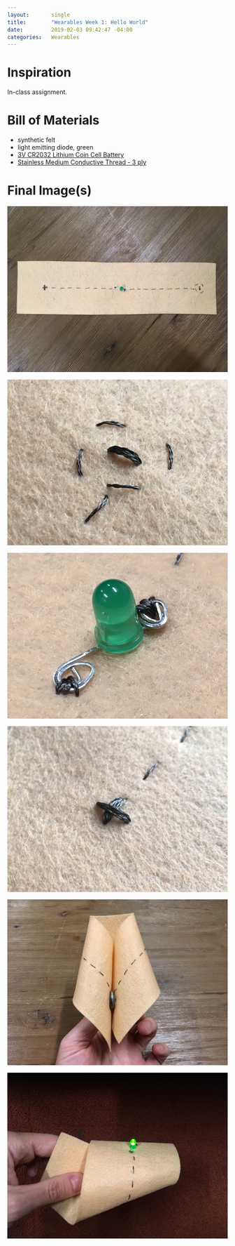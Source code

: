 ```yaml
---
layout:       single
title:        "Wearables Week 1: Hello World"
date:         2019-02-03 09:42:47 -04:00
categories:   Wearables
---
```


# Inspiration

In-class assignment.

# Bill of Materials

- synthetic felt
- light emitting diode, green
- [3V CR2032 Lithium Coin Cell Battery](https://www.adafruit.com/product/654)
- [Stainless Medium Conductive Thread - 3 ply](https://www.adafruit.com/product/641)

# Final Image(s)

![simple-soft-circuit](/assets/wearables/week-1/in-class/image/IMG_4282.jpg)

![stitch-negative](/assets/wearables/week-1/in-class/image/IMG_4440.jpeg)

![sewn-light-emitting-diode](/assets/wearables/week-1/in-class/image/IMG_4283.jpeg)

![stitch-positive](/assets/wearables/week-1/in-class/image/IMG_4439.jpeg)

![closed-circuit](/assets/wearables/week-1/in-class/image/IMG_4287.jpeg)

![illuminated-light-emitting-diode](/assets/wearables/week-1/in-class/image/IMG_4288.jpeg)
